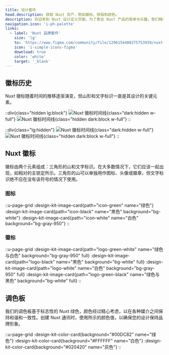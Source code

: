 ```yaml
---
title: 设计套件
head.description: 获取 Nuxt 资产，例如徽标、排版和颜色。
description: 欢迎来到 Nuxt 设计定义页面。为了表达 Nuxt 产品的简单与乐趣，我们精心挑选了颜色和形状，重新定义了身份。
navigation.icon: 'i-ph-palette'
links:
  - label: 'Nuxt 品牌套件'
    size: 'lg'
    to: 'https://www.figma.com/community/file/1296154408275753939/nuxt-brand-kit'
    icon: 'i-simple-icons-figma'
    download: true
    color: 'white'
    target: '_blank'
---
```


## 徽标历史

Nuxt 徽标随着时间的推移逐渐演变，但山形和文字标识一直是其设计的关键元素。

::div{class="hidden lg:block"}
![Nuxt 徽标时间线](/assets/design-kit/timeline-light.svg){class="dark:hidden w-full"}
![Nuxt 徽标时间线](/assets/design-kit/timeline-dark.svg){class="hidden dark:block w-full"}
::

::div{class="lg:hidden"}
![Nuxt 徽标时间线](/assets/design-kit/timeline-mobile-light.svg){class="dark:hidden w-full"}
![Nuxt 徽标时间线](/assets/design-kit/timeline-mobile-dark.svg){class="hidden dark:block w-full"}
::

## Nuxt 徽标

徽标由两个元素组成：三角形的山和文字标识。在大多数情况下，它们应该一起出现，如相对的主锁定所示。三角形的山可以单独用作图标、头像或徽章，但文字标识绝不应在没有该符号的情况下使用。

### 图标

::u-page-grid
  :design-kit-image-card{path="icon-green" name="绿色"}
  :design-kit-image-card{path="icon-black" name="黑色" background="bg-white"}
  :design-kit-image-card{path="icon-white" name="白色" background="bg-gray-950"}
::

### 徽标

::u-page-grid
  :design-kit-image-card{path="logo-green-white" name="绿色与白色" background="bg-gray-950" full}
  :design-kit-image-card{path="logo-black" name="黑色" background="bg-white" full}
  :design-kit-image-card{path="logo-white" name="白色" background="bg-gray-950" full}
  :design-kit-image-card{path="logo-green-black" name="绿色与黑色" background="bg-white" full}
::

## 调色板

我们的调色板基于标志性的 Nuxt 绿色，颜色经过精心考虑，以在各种媒介之间保持和谐和一致性。创建 Nuxt 通讯时，使用所示的颜色值，以确保您的设计保持品牌形象。

::u-page-grid
  :design-kit-color-card{background="#00DC82" name="绿色"}
  :design-kit-color-card{background="#FFFFFF" name="白色"}
  :design-kit-color-card{background="#020420" name="灰色"}
::
